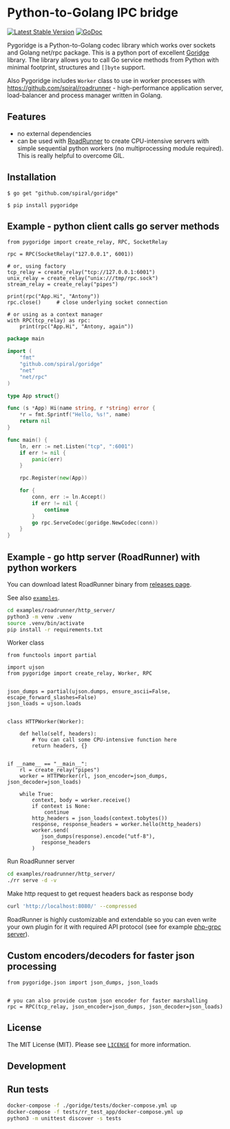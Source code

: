Python-to-Golang IPC bridge
=================================================
[![Latest Stable Version](https://poser.pugx.org/spiral/goridge/v/stable)](https://packagist.org/packages/spiral/goridge) 
[![GoDoc](https://godoc.org/github.com/spiral/goridge?status.svg)](https://godoc.org/github.com/spiral/goridge)


Pygoridge is a Python-to-Golang codec library which works over sockets and Golang net/rpc package.
This is a python port of excellent [Goridge](https://github.com/spiral/goridge) library.
The library allows you to call Go service methods from Python with minimal footprint, structures and `[]byte` support.


Also Pygoridge includes `Worker` class to use in worker processes with https://github.com/spiral/roadrunner - high-performance application server, load-balancer and process manager written in Golang.

Features
--------
 - no external dependencies
 - can be used with [RoadRunner](https://github.com/spiral/roadrunner) to create CPU-intensive servers with simple sequential python workers (no multiprocessing module required). This is really helpful to overcome GIL.

Installation
------------
```
$ go get "github.com/spiral/goridge"
```
```
$ pip install pygoridge
```

Example - python client calls go server methods
-----------------------------------------------
```python3
from pygoridge import create_relay, RPC, SocketRelay

rpc = RPC(SocketRelay("127.0.0.1", 6001))

# or, using factory
tcp_relay = create_relay("tcp://127.0.0.1:6001")
unix_relay = create_relay("unix:///tmp/rpc.sock")
stream_relay = create_relay("pipes")
 
print(rpc("App.Hi", "Antony"))
rpc.close()     # close underlying socket connection 

# or using as a context manager
with RPC(tcp_relay) as rpc:
    print(rpc("App.Hi", "Antony, again"))
```

```go
package main

import (
    "fmt"
    "github.com/spiral/goridge"
    "net"
    "net/rpc"
)

type App struct{}

func (s *App) Hi(name string, r *string) error {
    *r = fmt.Sprintf("Hello, %s!", name)
    return nil
}

func main() {
    ln, err := net.Listen("tcp", ":6001")
    if err != nil {
        panic(err)
    }

    rpc.Register(new(App))

    for {
        conn, err := ln.Accept()
        if err != nil {
            continue
        }
        go rpc.ServeCodec(goridge.NewCodec(conn))
    }
}
```

Example - go http server (RoadRunner) with python workers
---------------------------------------------------------

You can download latest RoadRunner binary from [releases page](https://github.com/spiral/roadrunner/releases).

See also [`examples`](./examples).

```sh
cd examples/roadrunner/http_server/
python3 -m venv .venv
source .venv/bin/activate
pip install -r requirements.txt
```

Worker class

```python3
from functools import partial

import ujson
from pygoridge import create_relay, Worker, RPC


json_dumps = partial(ujson.dumps, ensure_ascii=False, escape_forward_slashes=False)
json_loads = ujson.loads


class HTTPWorker(Worker):

    def hello(self, headers):
        # You can call some CPU-intensive function here
        return headers, {}


if __name__ == "__main__":
    rl = create_relay("pipes")
    worker = HTTPWorker(rl, json_encoder=json_dumps, json_decoder=json_loads)

    while True:
        context, body = worker.receive()
        if context is None:
            continue
        http_headers = json_loads(context.tobytes())
        response, response_headers = worker.hello(http_headers)
        worker.send(
           json_dumps(response).encode("utf-8"),
           response_headers 
        )

```

Run RoadRunner server
```sh
cd examples/roadrunner/http_server/
./rr serve -d -v
```

Make http request to get request headers back as response body
```sh
curl 'http://localhost:8080/' --compressed
```

RoadRunner is highly customizable and extendable so you can even write your own plugin for it with required API protocol (see for example [php-grpc server](https://github.com/spiral/php-grpc)).


Custom encoders/decoders for faster json processing
---------------------------------------------------

```python3
from pygoridge.json import json_dumps, json_loads


# you can also provide custom json encoder for faster marshalling
rpc = RPC(tcp_relay, json_encoder=json_dumps, json_decoder=json_loads)
```
 
License
-------

The MIT License (MIT). Please see [`LICENSE`](./LICENSE) for more information.


Development
-----------

## Run tests

```bash
docker-compose -f ./goridge/tests/docker-compose.yml up
docker-compose -f tests/rr_test_app/docker-compose.yml up
python3 -m unittest discover -s tests
```
